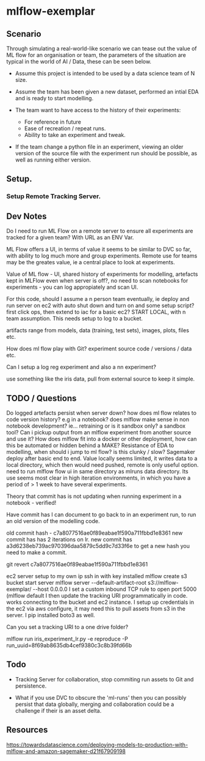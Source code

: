 # mlflow-exemplar


## Scenario

Through simulating a real-world-like scenario we can tease out the value of ML flow for an organisation or team, the parameters of the situation are typical in the world of AI / Data, these can be seen below.

- Assume this project is intended to be used by a data science team of N size.

- Assume the team has been given a new dataset, performed an intial EDA and is ready to start modelling.

- The team want to have access to the history of their experiments:
    - For reference in future
    - Ease of recreation / repeat runs.
    - Ability to take an experiment and tweak.

- If the team change a python file in an experiment, viewing an older version of the source file with the experiment run should be possible, as well as running either version.

## Setup.


### Setup Remote Tracking Server.


## Dev Notes

Do I need to run ML Flow on a remote server to ensure all experiments are tracked for a given team? With URL as an ENV Var.

ML Flow offers a UI, in terms of value it seems to be similar to DVC so far, with ability to log much more and group experiments. Remote use for teams may be the greates value, ie a central place to look at experiments.

Value of ML flow - UI, shared history of experiments for modelling, artefacts kept in MLFlow even when server is off?, no need to scan notebooks for experiments - you can log appropiately and scan UI.

For this code, should I assume a n person team eventually, ie deploy and run server on ec2 with auto shut down and turn on and some setup script? first click ops, then extend to iac for a basic ec2? START LOCAL, with n team assumption. This needs setup to log to a bucket.

artifacts range from models, data (training, test sets), images, plots, files etc.

How does ml flow play with Git? experiment source code / versions / data etc.

Can I setup a log reg experiment and also a nn experiment?

use something like the iris data, pull from external source to keep it simple.

## TODO / Questions

Do logged artefacts persist when server down?
how does ml flow relates to code version history? e.g in a notebook?
does mlflow make sense in non notebook development? ie... retraining or is it sandbox only? a sandbox tool?
Can i pickup output from an mlflow experiment from another source and use it?
How does mlflow fit into a docker or other deployment, how can this be automated or hidden behind a MAKE?
Resistance of EDA to modelling, when should i jump to ml flow? is this clunky / slow?
Sagemaker deploy after basic end to end.
Value locally seems limited, it writes data to a local directory, which then would need pushed, remote is only useful option.
need to run mlflow flow ui in same directory as mlruns data directory.
Its use seems most clear in high iteration environments, in which you have a period of > 1 week to have several experiments.

Theory that commit has is not updating when running experiment in a notebook - verified!

Have commit has I can document to go back to in an experiment run, to run an old version of the modelling code.

old commit hash - c7a8077516ae0f89eabae1f590a711fbbd1e8361
new commit has has 2 iterations on lr.
new commit has a3d6238eb739ac970396daa5879c5dd9c7d33f6e
to get a new hash you need to make a commit.

git revert c7a8077516ae0f89eabae1f590a711fbbd1e8361

ec2
server setup to my own ip
ssh in with key
installed mlflow
create s3 bucket
start server
mlflow server --default-artifact-root s3://mlflow-exemplar/ --host 0.0.0.0
I set a custom inbound TCP rule to open port 5000 (mlflow default
I then update the tracking URI programmatically in code.
works connecting to the bucket and ec2 instance.
I setup up credentials in the ec2 via aws configure, it may need this to pull assets from s3 in the server.
I pip installed boto3 as well.

Can you set a tracking URI to a one drive folder?

mlflow run iris_experiment_lr.py -e reproduce -P run_uuid=8f69ab8635db4cef9380c3c8b39fd66b


## Todo

- Tracking Server for collaboration, stop commiting run assets to Git and persistence.

- What if you use DVC to obscure the 'ml-runs' then you can possibly persist that data globally, merging and collaboration could be a challenge if their is an asset delta.


## Resources

 https://towardsdatascience.com/deploying-models-to-production-with-mlflow-and-amazon-sagemaker-d21f67909198